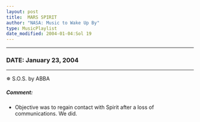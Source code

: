 ```yaml
---
layout: post
title:  MARS SPIRIT
author: "NASA: Music to Wake Up By"
type: MusicPlaylist
date_modified: 2004-01-04:Sol 19
---
```


----
### DATE: January 23, 2004
----
✵ S.O.S. by ABBA

##### Comment:
* Objective was to regain contact with Spirit after a loss of communications. We did.
